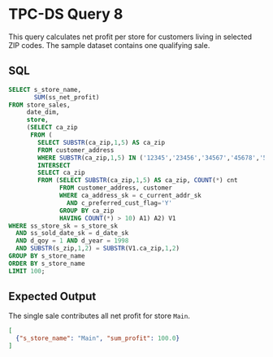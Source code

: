 # TPC-DS Query 8

This query calculates net profit per store for customers living in selected ZIP codes. The sample dataset contains one qualifying sale.

## SQL
```sql
SELECT s_store_name,
       SUM(ss_net_profit)
FROM store_sales,
     date_dim,
     store,
     (SELECT ca_zip
      FROM (
        SELECT SUBSTR(ca_zip,1,5) AS ca_zip
        FROM customer_address
        WHERE SUBSTR(ca_zip,1,5) IN ('12345','23456','34567','45678','56789')
        INTERSECT
        SELECT ca_zip
        FROM (SELECT SUBSTR(ca_zip,1,5) AS ca_zip, COUNT(*) cnt
              FROM customer_address, customer
              WHERE ca_address_sk = c_current_addr_sk
                AND c_preferred_cust_flag='Y'
              GROUP BY ca_zip
              HAVING COUNT(*) > 10) A1) A2) V1
WHERE ss_store_sk = s_store_sk
  AND ss_sold_date_sk = d_date_sk
  AND d_qoy = 1 AND d_year = 1998
  AND SUBSTR(s_zip,1,2) = SUBSTR(V1.ca_zip,1,2)
GROUP BY s_store_name
ORDER BY s_store_name
LIMIT 100;
```

## Expected Output
The single sale contributes all net profit for store `Main`.
```json
[
  {"s_store_name": "Main", "sum_profit": 100.0}
]
```

